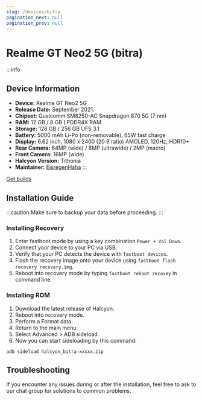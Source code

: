 ```yaml
---
slug: /devices/bitra
pagination_next: null
pagination_prev: null
---
```


# Realme GT Neo2 5G (bitra)
:::info
## Device Information

- **Device:** Realme GT Neo2 5G
- **Release Date:** September 2021.
- **Chipset:** 	Qualcomm SM8250-AC Snapdragon 870 5G (7 nm)
- **RAM:** 12  GB / 8 GB LPDDR4X RAM
- **Storage:** 128 GB / 256 GB UFS 3.1
- **Battery:** 5000 mAh Li-Po (non-removable), 65W fast charge
- **Display:** 6.62 inch, 1080 x 2400 (20:9 ratio) AMOLED, 120Hz, HDR10+
- **Rear Camera:** 64MP (wide) / 8MP (ultrawide) / 2MP (macro)
- **Front Camera:** 16MP (wide)
- **Halcyon Version:** Tithonia
- **Maintainer:** [EisregenHaha](https://github.com/EisregenHaha)
:::

<a href="https://www.pling.com/p/2058150/" class="button button--primary">Get builds</a>

## Installation Guide
:::caution
Make sure to backup your data before proceeding.
:::

### Installing Recovery
1. Enter fastboot mode by using a key combination `Power + Vol Down`.
2. Connect your device to your PC via USB.
3. Verify that your PC detects the device with `fastboot devices`.
4. Flash the recovery image onto your device using `fastboot flash recovery recovery.img`.
5. Reboot into recovery mode by typing `fastboot reboot recovey` in command line.

### Installing ROM
1. Download the latest release of Halcyon.
2. Reboot into recovery mode.
3. Perform a Format data.
4. Return to the main menu.
5. Select Advanced > ADB sideload.
6. Now you can start sideloading by this command:
```
adb sideload halcyon_bitra-xxxxx.zip
```

## Troubleshooting

If you encounter any issues during or after the installation, feel free to ask to our chat group for solutions to common problems.
